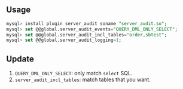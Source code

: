 ## Usage

```sql
mysql> install plugin server_audit soname "server_audit.so";
mysql> set @@global.server_audit_events="QUERY_DML_ONLY_SELECT";
mysql> set @@global.server_audit_incl_tables="order,sbtest";
mysql> set @@global.server_audit_logging=1;
```


## Update
1. `QUERY_DML_ONLY_SELECT`: only match `select` SQL.
2. `server_audit_incl_tables`: match tables that you want.  


